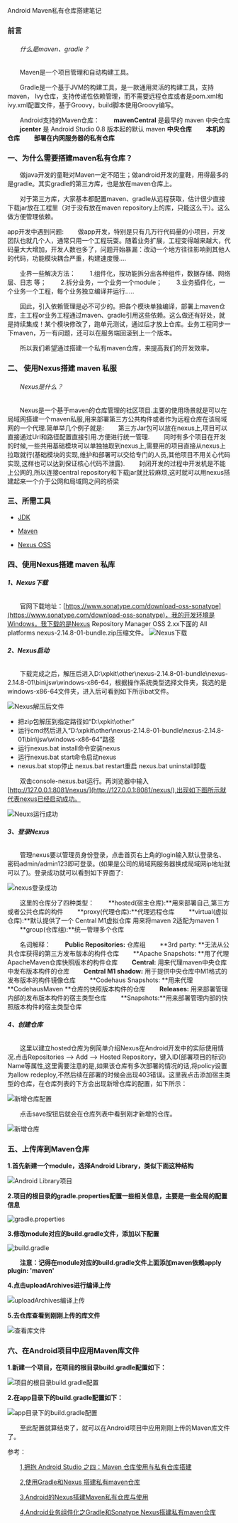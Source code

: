 Android Maven私有仓库搭建笔记

### 前言
###### &emsp;&emsp;什么是maven、gradle？

&emsp;&emsp;Maven是一个项目管理和自动构建工具。

&emsp;&emsp;Gradle是一个基于JVM的构建工具，是一款通用灵活的构建工具，支持maven， Ivy仓库，支持传递性依赖管理，而不需要远程仓库或者是pom.xml和ivy.xml配置文件，基于Groovy，build脚本使用Groovy编写。

&emsp;&emsp;Android支持的Maven仓库：
&emsp;&emsp;**mavenCentral** 是最早的 maven 中央仓库
&emsp;&emsp;**jcenter** 是 Android Studio 0.8 版本起的默认 maven **中央仓库**
&emsp;&emsp;**本机的仓库**
&emsp;&emsp;**部署在内网服务器的私有仓库**

### 一、为什么需要搭建maven私有仓库？

&emsp;&emsp;做java开发的童鞋对Maven一定不陌生；做android开发的童鞋，用得最多的是gradle。其实gradle的第三方库，也是放在maven仓库上。

&emsp;&emsp;对于第三方库，大家基本都配置maven、gradle从远程获取，估计很少直接下载jar放在工程里（对于没有放在maven repository上的库，只能这么干）。这么做方便管理依赖。

app开发中遇到问题:
&emsp;&emsp;做app开发，特别是只有几万行代码量的小项目，开发团队也就几个人，通常只用一个工程玩耍。随着业务扩展，工程变得越来越大，代码量大大增加，开发人数也多了，问题开始暴漏：改动一个地方往往影响到其他人的代码，功能模块耦合严重，构建速度慢....

&emsp;&emsp;业界一些解决方法：
&emsp;&emsp;1.组件化，按功能拆分出各种组件，数据存储、网络层、日志 等；
&emsp;&emsp;2.拆分业务，一个业务一个module；
&emsp;&emsp;3.业务插件化，一个业务一个工程，每个业务独立编译并运行.....

&emsp;&emsp;因此，引入依赖管理是必不可少的。把各个模块单独编译，部署上maven仓库，主工程or业务工程通过maven、gradle引用这些依赖。这么做还有好处，就是持续集成！某个模块修改了，跑单元测试，通过后才放上仓库。业务工程同步一下maven，万一有问题，还可以在服务端回滚到上一个版本。

&emsp;&emsp;所以我们希望通过搭建一个私有maven仓库，来提高我们的开发效率。

### 二、 使用Nexus搭建 maven 私服
###### &emsp;&emsp;Nexus是什么？
&emsp;&emsp;Nexus是一个基于maven的仓库管理的社区项目.主要的使用场景就是可以在局域网搭建一个maven私服,用来部署第三方公共构件或者作为远程仓库在该局域网的一个代理.简单举几个例子就是:
&emsp;&emsp;第三方Jar包可以放在nexus上,项目可以直接通过Url和路径配置直接引用.方便进行统一管理.
&emsp;&emsp;同时有多个项目在开发的时候,一些共用基础模块可以单独抽取到nexus上,需要用的项目直接从nexus上拉取就行(基础模块的实现,维护和部署可以交给专门的人员,其他项目不用关心代码实现,这样也可以达到保证核心代码不泄露).
&emsp;&emsp;封闭开发的过程中开发机是不能上公网的,所以连接central repository和下载jar就比较麻烦,这时就可以用nexus搭建起来一个介于公网和局域网之间的桥梁

### 三、所需工具

*   [JDK](http://www.oracle.com/technetwork/java/javase/downloads/index.html)

*   [Maven](https://maven.apache.org/)

*   [Nexus OSS](https://www.sonatype.com/download-oss-sonatype)

### 四、使用Nexus搭建 maven 私库

###### **1、Nexus下载**

&emsp;&emsp;官网下载地址：[https://www.sonatype.com/download-oss-sonatype](https://www.sonatype.com/download-oss-sonatype)，我的开发环境是Windows，我下载的是Nexus Repository Manager OSS 2.xx下面的 All platforms nexus-2.14.8-01-bundle.zip压缩文件。
![Nexus下载](https://upload-images.jianshu.io/upload_images/2783386-276489be260b216f.png?imageMogr2/auto-orient/strip%7CimageView2/2/w/1240)

###### **2、Nexus启动**

&emsp;&emsp;下载完成之后，解压后进入D:\xpkit\other\nexus-2.14.8-01-bundle\nexus-2.14.8-01\bin\jsw\windows-x86-64，根据操作系统类型选择文件夹，我选的是windows-x86-64文件夹，进入后可看到如下所示bat文件。

![Nexus解压后文件](https://upload-images.jianshu.io/upload_images/2783386-56c4bd1fd09e61be.png?imageMogr2/auto-orient/strip%7CimageView2/2/w/1240)


*  把zip包解压到指定路径如“D:\xpkit\other”
*  运行cmd然后进入“D:\xpkit\other\nexus-2.14.8-01-bundle\nexus-2.14.8-01\bin\jsw\windows-x86-64”路径
*  运行nexus.bat install命令安装nexus
*  运行nexus.bat start命令启动nexus
*  nexus.bat stop停止 nexus.bat restart重启 nexus.bat uninstall卸载

&emsp;&emsp;双击console-nexus.bat运行。再浏览器中输入[http://127.0.0.1:8081/nexus/](http://127.0.0.1:8081/nexus/),出现如下图所示就代表nexus已经启动成功。

  ![Neuxs运行成功](https://upload-images.jianshu.io/upload_images/2783386-0403157364ce2be9.png?imageMogr2/auto-orient/strip%7CimageView2/2/w/1240)

###### **3、登录Nexus**

&emsp;&emsp;管理nexus要以管理员身份登录，点击首页右上角的login输入默认登录名、密码admin/admin123即可登录。(如果是公司的局域网服务器换成局域网ip地址就可以了)。登录成功就可以看到如下界面了:

![nexus登录成功](https://upload-images.jianshu.io/upload_images/2783386-a79f3ec592f5bf2e.png?imageMogr2/auto-orient/strip%7CimageView2/2/w/1240)

&emsp;&emsp;这里的仓库分了四种类型：
&emsp;&emsp;**hosted(宿主仓库):**用来部署自己,第三方或者公共仓库的构件
&emsp;&emsp;**proxy(代理仓库):**代理远程仓库
&emsp;&emsp;**virtual(虚拟仓库):**默认提供了一个 Central M1虚拟仓库 用来将maven 2适配为maven 1
&emsp;&emsp;**group(仓库组):**统一管理多个仓库

&emsp;&emsp;名词解释：
&emsp;&emsp;**Public Repositories:** 仓库组
&emsp;&emsp;**3rd party: **无法从公共仓库获得的第三方发布版本的构件仓库
&emsp;&emsp;**Apache Snapshots: **用了代理ApacheMaven仓库快照版本的构件仓库
&emsp;&emsp;**Central:** 用来代理maven中央仓库中发布版本构件的仓库
&emsp;&emsp;**Central M1 shadow:** 用于提供中央仓库中M1格式的发布版本的构件镜像仓库
&emsp;&emsp;**Codehaus Snapshots: **用来代理
&emsp;&emsp;**CodehausMaven **仓库的快照版本构件的仓库
&emsp;&emsp;**Releases:** 用来部署管理内部的发布版本构件的宿主类型仓库
&emsp;&emsp;**Snapshots:**用来部署管理内部的快照版本构件的宿主类型仓库

###### **4、创建仓库**

&emsp;&emsp;这里以建立hosted仓库为例简单介绍Nexus在Android开发中的实际使用情况.点击Repositories &ndash;> Add &ndash;> Hosted Repository，键入ID(部署项目的标识) Name等属性,这里需要注意的是,如果该仓库有多次部署的情况的话,将policy设置为allow redeploy,不然后续在部署的时候会出现403错误。这里我点击添加宿主类型的仓库，在仓库列表的下方会出现新增仓库的配置，如下所示：

![新增仓库配置](https://upload-images.jianshu.io/upload_images/2783386-7fdf25349304e560.png?imageMogr2/auto-orient/strip%7CimageView2/2/w/1240)

&emsp;&emsp;点击save按钮后就会在仓库列表中看到刚才新增的仓库。

![新增仓库](https://upload-images.jianshu.io/upload_images/2783386-83b7d7dbcd5a6872.png?imageMogr2/auto-orient/strip%7CimageView2/2/w/1240)

### 五、上传库到Maven仓库
**1.首先新建一个module，选择Android Library，类似下面这种结构**

![Android Library项目](https://upload-images.jianshu.io/upload_images/2783386-e7b18517f2d31d88.png?imageMogr2/auto-orient/strip%7CimageView2/2/w/1240)

**2.项目的根目录的gradle.properties配置一些相关信息，主要是一些全局的配置信息**

![gradle.properties](https://upload-images.jianshu.io/upload_images/2783386-6810a6b29d60dcc9.png?imageMogr2/auto-orient/strip%7CimageView2/2/w/1240)

**3.修改module对应的build.gradle文件，添加以下配置**

![build.gradle](https://upload-images.jianshu.io/upload_images/2783386-8093325d4c8f6552.png?imageMogr2/auto-orient/strip%7CimageView2/2/w/1240)

&emsp;&emsp;**注意：记得在module对应的build.gradle文件上面添加maven依赖apply plugin: 'maven'**

**4.点击uploadArchives进行编译上传**

![uploadArchives编译上传](https://upload-images.jianshu.io/upload_images/2783386-317a9aa073316a26.png?imageMogr2/auto-orient/strip%7CimageView2/2/w/1240)

**5.去仓库查看到刚刚上传的库文件**

![查看库文件](https://upload-images.jianshu.io/upload_images/2783386-ec48820681cb94fb.png?imageMogr2/auto-orient/strip%7CimageView2/2/w/1240)

### 六、在Android项目中应用Maven库文件

**1.新建一个项目，在项目的根目录build.gradle配置如下：**

![项目的根目录build.gradle配置](https://upload-images.jianshu.io/upload_images/2783386-1d388bfcf10f89e6.png?imageMogr2/auto-orient/strip%7CimageView2/2/w/1240)

**2.在app目录下的build.gradle配置如下：**

![app目录下的build.gradle配置](https://upload-images.jianshu.io/upload_images/2783386-09be69e4ac4d196c.png?imageMogr2/auto-orient/strip%7CimageView2/2/w/1240)


&emsp;&emsp;至此配置就算结束了，就可以在Android项目中应用刚刚上传的Maven库文件了。

参考：

&emsp;&emsp;[1,拥抱 Android Studio 之四：Maven 仓库使用与私有仓库搭建](http://kvh.io/cn/embrace-android-studio-maven-deploy.html)

&emsp;&emsp;[2,使用Gradle和Nexus 搭建私有maven仓库](https://m.2cto.com/kf/201608/543685.html)

&emsp;&emsp;[3,Android的Nexus搭建Maven私有仓库与使用](https://blog.csdn.net/a565102223/article/details/62891676)

&emsp;&emsp;[4,Android业务组件化之Gradle和Sonatype Nexus搭建私有maven仓库](https://www.cnblogs.com/whoislcj/p/6490120.html)

